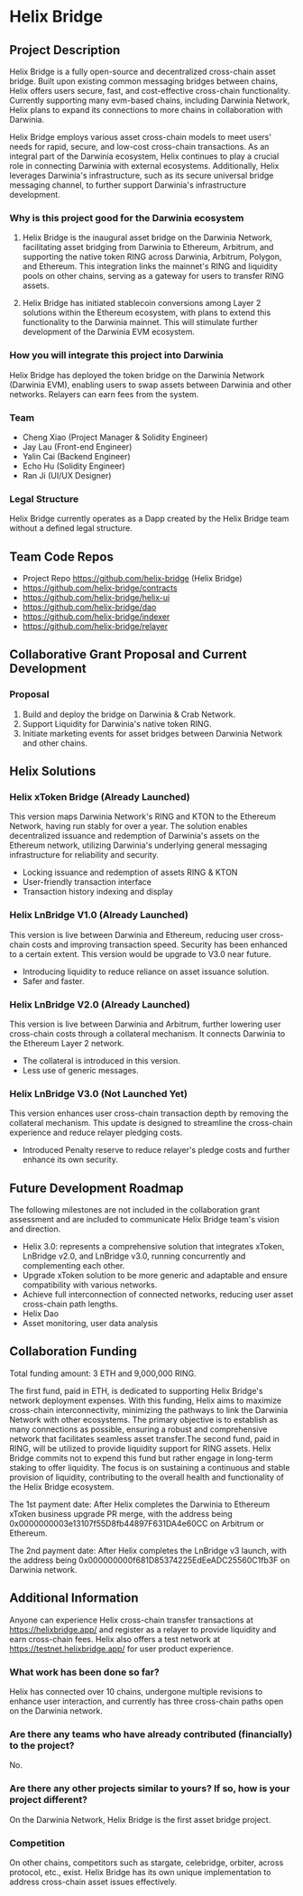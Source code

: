 # Helix Bridge
## **Project Description**
Helix Bridge is a fully open-source and decentralized cross-chain asset bridge. Built upon existing common messaging bridges between chains, Helix offers users secure, fast, and cost-effective cross-chain functionality. Currently supporting many evm-based chains, including Darwinia Network, Helix plans to expand its connections to more chains in collaboration with Darwinia.

Helix Bridge employs various asset cross-chain models to meet users' needs for rapid, secure, and low-cost cross-chain transactions. As an integral part of the Darwinia ecosystem, Helix continues to play a crucial role in connecting Darwinia with external ecosystems. Additionally, Helix leverages Darwinia's infrastructure, such as its secure universal bridge messaging channel, to further support Darwinia's infrastructure development.

### **Why is this project good for the Darwinia ecosystem**
1. Helix Bridge is the inaugural asset bridge on the Darwinia Network, facilitating asset bridging from Darwinia to Ethereum, Arbitrum, and supporting the native token RING across Darwinia, Arbitrum, Polygon, and Ethereum. This integration links the mainnet's RING and liquidity pools on other chains, serving as a gateway for users to transfer RING assets.

2. Helix Bridge has initiated stablecoin conversions among Layer 2 solutions within the Ethereum ecosystem, with plans to extend this functionality to the Darwinia mainnet. This will stimulate further development of the Darwinia EVM ecosystem.

### **How you will integrate this project into Darwinia**
Helix Bridge has deployed the token bridge on the Darwinia Network (Darwinia EVM), enabling users to swap assets between Darwinia and other networks. Relayers can earn fees from the system.

### **Team**
- Cheng Xiao (Project Manager & Solidity Engineer)
- Jay Lau (Front-end Engineer)
- Yalin Cai (Backend Engineer)
- Echo Hu (Solidity Engineer)
- Ran Ji (UI/UX Designer)

### **Legal Structure**
Helix Bridge currently operates as a Dapp created by the Helix Bridge team without a defined legal structure.

## **Team Code Repos**
- Project Repo https://github.com/helix-bridge (Helix Bridge)
- https://github.com/helix-bridge/contracts
- https://github.com/helix-bridge/helix-ui
- https://github.com/helix-bridge/dao
- https://github.com/helix-bridge/indexer
- https://github.com/helix-bridge/relayer

## **Collaborative Grant Proposal and Current Development**

### **Proposal**
1. Build and deploy the bridge on Darwinia & Crab Network.
2. Support Liquidity for Darwinia's native token RING.
3. Initiate marketing events for asset bridges between Darwinia Network and other chains.

## **Helix Solutions**

### **Helix xToken Bridge (Already Launched)**
This version maps Darwinia Network's RING and KTON to the Ethereum Network, having run stably for over a year. The solution enables decentralized issuance and redemption of Darwinia's assets on the Ethereum network, utilizing Darwinia's underlying general messaging infrastructure for reliability and security.

- Locking issuance and redemption of assets RING & KTON
- User-friendly transaction interface
- Transaction history indexing and display

### **Helix LnBridge V1.0 (Already Launched)**
This version is live between Darwinia and Ethereum, reducing user cross-chain costs and improving transaction speed. Security has been enhanced to a certain extent. This version would be upgrade to V3.0 near future.

- Introducing liquidity to reduce reliance on asset issuance solution.
- Safer and faster.

### **Helix LnBridge V2.0 (Already Launched)**
This version is live between Darwinia and Arbitrum, further lowering user cross-chain costs through a collateral mechanism. It connects Darwinia to the Ethereum Layer 2 network.

- The collateral is introduced in this version.
- Less use of generic messages.

### **Helix LnBridge V3.0 (Not Launched Yet)**
This version enhances user cross-chain transaction depth by removing the collateral mechanism. This update is designed to streamline the cross-chain experience and reduce relayer pledging costs.

- Introduced Penalty reserve to reduce relayer's pledge costs and further enhance its own security.

## **Future Development Roadmap**
The following milestones are not included in the collaboration grant assessment and are included to communicate Helix Bridge team's vision and direction.

- Helix 3.0: represents a comprehensive solution that integrates xToken, LnBridge v2.0, and LnBridge v3.0, running concurrently and complementing each other.
- Upgrade xToken solution to be more generic and adaptable and ensure compatibility with various networks.
- Achieve full interconnection of connected networks, reducing user asset cross-chain path lengths.
- Helix Dao
- Asset monitoring, user data analysis

## **Collaboration Funding**
Total funding amount: 3 ETH and 9,000,000 RING.

The first fund, paid in ETH, is dedicated to supporting Helix Bridge's network deployment expenses. With this funding, Helix aims to maximize cross-chain interconnectivity, minimizing the pathways to link the Darwinia Network with other ecosystems. The primary objective is to establish as many connections as possible, ensuring a robust and comprehensive network that facilitates seamless asset transfer.The second fund, paid in RING, will be utilized to provide liquidity support for RING assets. Helix Bridge commits not to expend this fund but rather engage in long-term staking to offer liquidity. The focus is on sustaining a continuous and stable provision of liquidity, contributing to the overall health and functionality of the Helix Bridge ecosystem.

The 1st payment date: After Helix completes the Darwinia to Ethereum xToken business upgrade PR merge, with the address being 0x0000000003e13107f55D8fb44897F631DA4e60CC on Arbitrum or Ethereum.

The 2nd payment date: After Helix completes the LnBridge v3 launch, with the address being 0x000000000f681D85374225EdEeADC25560C1fb3F on Darwinia network.

## **Additional Information**
Anyone can experience Helix cross-chain transfer transactions at https://helixbridge.app/ and register as a relayer to provide liquidity and earn cross-chain fees. Helix also offers a test network at https://testnet.helixbridge.app/ for user product experience.

### **What work has been done so far?**
Helix has connected over 10 chains, undergone multiple revisions to enhance user interaction, and currently has three cross-chain paths open on the Darwinia network.

### **Are there any teams who have already contributed (financially) to the project?**
No.

### **Are there any other projects similar to yours? If so, how is your project different?**
On the Darwinia Network, Helix Bridge is the first asset bridge project.

### **Competition**
On other chains, competitors such as stargate, celebridge, orbiter, across protocol, etc., exist. Helix Bridge has its own unique implementation to address cross-chain asset issues effectively.
